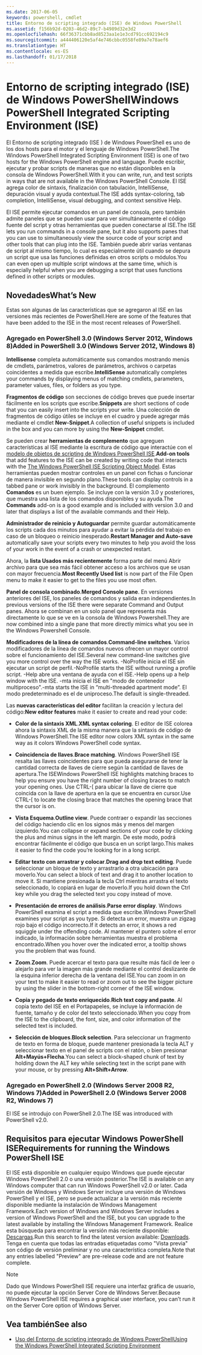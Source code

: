 ```yaml
---
ms.date: 2017-06-05
keywords: powershell, cmdlet
title: Entorno de scripting integrado (ISE) de Windows PowerShell
ms.assetid: f156b92d-0203-46d2-89c7-b4989d32e3d2
ms.openlocfilehash: 66f36371cbb8ad8523aa1e1e3cd791cc692194c9
ms.sourcegitcommit: a444406120e5af4e746cbbc0558fe89a7e78aef6
ms.translationtype: HT
ms.contentlocale: es-ES
ms.lasthandoff: 01/17/2018
---
```

# <a name="windows-powershell-integrated-scripting-environment-ise"></a><span data-ttu-id="bda7e-103">Entorno de scripting integrado (ISE) de Windows PowerShell</span><span class="sxs-lookup"><span data-stu-id="bda7e-103">Windows PowerShell Integrated Scripting Environment (ISE)</span></span>
<span data-ttu-id="bda7e-104">El Entorno de scripting integrado (ISE ) de Windows PowerShell es uno de los dos hosts para el motor y el lenguaje de Windows PowerShell.</span><span class="sxs-lookup"><span data-stu-id="bda7e-104">The Windows PowerShell Integrated Scripting Environment (ISE) is one of two hosts for the Windows PowerShell engine and language.</span></span> <span data-ttu-id="bda7e-105">Puede escribir, ejecutar y probar scripts de maneras que no están disponibles en la consola de Windows PowerShell.</span><span class="sxs-lookup"><span data-stu-id="bda7e-105">With it you can write, run, and test scripts in ways that are not available in the Windows PowerShell Console.</span></span> <span data-ttu-id="bda7e-106">El ISE agrega color de sintaxis, finalización con tabulación, IntelliSense, depuración visual y ayuda contextual.</span><span class="sxs-lookup"><span data-stu-id="bda7e-106">The ISE adds syntax-coloring, tab completion, IntelliSense, visual debugging, and context sensitive Help.</span></span>

<span data-ttu-id="bda7e-107">El ISE permite ejecutar comandos en un panel de consola, pero también admite paneles que se pueden usar para ver simultáneamente el código fuente del script y otras herramientas que pueden conectarse al ISE.</span><span class="sxs-lookup"><span data-stu-id="bda7e-107">The ISE lets you run commands in a console pane, but it also supports panes that you can use to simultaneously view the source code of your script and other tools that can plug into the ISE.</span></span> <span data-ttu-id="bda7e-108">También puede abrir varias ventanas de script al mismo tiempo, lo cual es especialmente útil cuando se depura un script que usa las funciones definidas en otros scripts o módulos.</span><span class="sxs-lookup"><span data-stu-id="bda7e-108">You can even open up multiple script windows at the same time, which is especially helpful when you are debugging a script that uses functions defined in other scripts or modules.</span></span>

## <a name="whats-new"></a><span data-ttu-id="bda7e-109">Novedades</span><span class="sxs-lookup"><span data-stu-id="bda7e-109">What’s New</span></span>
<span data-ttu-id="bda7e-110">Estas son algunas de las características que se agregaron al ISE en las versiones más recientes de PowerShell.</span><span class="sxs-lookup"><span data-stu-id="bda7e-110">Here are some of the features that have been added to the ISE in the most recent releases of PowerShell.</span></span>

### <a name="added-in-powershell-30-windows-server-2012-windows-8"></a><span data-ttu-id="bda7e-111">Agregado en PowerShell 3.0 (Windows Server 2012, Windows 8)</span><span class="sxs-lookup"><span data-stu-id="bda7e-111">Added in PowerShell 3.0 (Windows Server 2012, Windows 8)</span></span>
<span data-ttu-id="bda7e-112">**Intellisense** completa automáticamente sus comandos mostrando menús de cmdlets, parámetros, valores de parámetros, archivos o carpetas coincidentes a medida que escribe.</span><span class="sxs-lookup"><span data-stu-id="bda7e-112">**IntelliSense** automatically completes your commands by displaying menus of matching cmdlets, parameters, parameter values, files, or folders as you type.</span></span>

<span data-ttu-id="bda7e-113">**Fragmentos de código** son secciones de código breves que puede insertar fácilmente en los scripts que escribe.</span><span class="sxs-lookup"><span data-stu-id="bda7e-113">**Snippets** are short sections of code that you can easily insert into the scripts your write.</span></span> <span data-ttu-id="bda7e-114">Una colección de fragmentos de código útiles se incluye en el cuadro y puede agregar más mediante el cmdlet **New-Snippet**.</span><span class="sxs-lookup"><span data-stu-id="bda7e-114">A collection of useful snippets is included in the box and you can more by using the **New-Snippet** cmdlet.</span></span>

<span data-ttu-id="bda7e-115">Se pueden crear **herramientas de complemento** que agreguen características al ISE mediante la escritura de código que interactúe con el [modelo de objetos de scripting de Windows PowerShell ISE](../../core-powershell/ise/The-Windows-PowerShell-ISE-Scripting-Object-Model.md).</span><span class="sxs-lookup"><span data-stu-id="bda7e-115">**Add-on tools** that add features to the ISE can be created by writing code that interacts with the [The Windows PowerShell ISE Scripting Object Model](../../core-powershell/ise/The-Windows-PowerShell-ISE-Scripting-Object-Model.md).</span></span> <span data-ttu-id="bda7e-116">Estas herramientas pueden mostrar controles en un panel con fichas o funcionar de manera invisible en segundo plano.</span><span class="sxs-lookup"><span data-stu-id="bda7e-116">These tools can display controls in a tabbed pane or work invisibly in the background.</span></span> <span data-ttu-id="bda7e-117">El complemento **Comandos** es un buen ejemplo. Se incluye con la versión 3.0 y posteriores, que muestra una lista de los comandos disponibles y su ayuda.</span><span class="sxs-lookup"><span data-stu-id="bda7e-117">The **Commands** add-on is a good example and is included with version 3.0 and later that displays a list of the available commands and their Help.</span></span>

<span data-ttu-id="bda7e-118">**Administrador de reinicio y Autoguardar** permite guardar automáticamente los scripts cada dos minutos para ayudar a evitar la pérdida del trabajo en caso de un bloqueo o reinicio inesperado.</span><span class="sxs-lookup"><span data-stu-id="bda7e-118">**Restart Manager and Auto-save** automatically save your scripts every two minutes to help you avoid the loss of your work in the event of a crash or unexpected restart.</span></span>

<span data-ttu-id="bda7e-119">Ahora, la **lista Usados más recientemente** forma parte del menú Abrir archivo para que sea más fácil obtener acceso a los archivos que se usan con mayor frecuencia.</span><span class="sxs-lookup"><span data-stu-id="bda7e-119">**Most Recently Used list** is now part of the File Open menu to make it easier to get to the files you use most often.</span></span>

<span data-ttu-id="bda7e-120">**Panel de consola combinado**.</span><span class="sxs-lookup"><span data-stu-id="bda7e-120">**Merged Console pane**.</span></span> <span data-ttu-id="bda7e-121">En versiones anteriores del ISE, los paneles de comandos y salida eran independientes.</span><span class="sxs-lookup"><span data-stu-id="bda7e-121">In previous versions of the ISE there were separate Command and Output panes.</span></span> <span data-ttu-id="bda7e-122">Ahora se combinan en un solo panel que representa más directamente lo que se ve en la consola de Windows Powershell.</span><span class="sxs-lookup"><span data-stu-id="bda7e-122">They are now combined into a single pane that more directly mimics what you see in the Windows Powershell Console.</span></span>

<span data-ttu-id="bda7e-123">**Modificadores de la línea de comandos**.</span><span class="sxs-lookup"><span data-stu-id="bda7e-123">**Command-line switches**.</span></span> <span data-ttu-id="bda7e-124">Varios modificadores de la línea de comandos nuevos ofrecen un mayor control sobre el funcionamiento del ISE.</span><span class="sxs-lookup"><span data-stu-id="bda7e-124">Several new command-line switches give you more control over the way the ISE works.</span></span> <span data-ttu-id="bda7e-125">-NoProfile inicia el ISE sin ejecutar un script de perfil.</span><span class="sxs-lookup"><span data-stu-id="bda7e-125">-NoProfile starts the ISE without running a profile script.</span></span> <span data-ttu-id="bda7e-126">-Help abre una ventana de ayuda con el ISE.</span><span class="sxs-lookup"><span data-stu-id="bda7e-126">-Help opens up a help window with the ISE.</span></span> <span data-ttu-id="bda7e-127">-mta inicia el ISE en "modo de contenedor multiproceso".</span><span class="sxs-lookup"><span data-stu-id="bda7e-127">-mta starts the ISE in “multi-threaded apartment mode”.</span></span> <span data-ttu-id="bda7e-128">El modo predeterminado es el de uniproceso.</span><span class="sxs-lookup"><span data-stu-id="bda7e-128">The default is single-threaded.</span></span>

<span data-ttu-id="bda7e-129">Las **nuevas características del editor** facilitan la creación y lectura del código:</span><span class="sxs-lookup"><span data-stu-id="bda7e-129">**New editor features** make it easier to create and read your code:</span></span>

- <span data-ttu-id="bda7e-130">**Color de la sintaxis XML**.</span><span class="sxs-lookup"><span data-stu-id="bda7e-130">**XML syntax coloring**.</span></span> <span data-ttu-id="bda7e-131">El editor de ISE colorea ahora la sintaxis XML de la misma manera que la sintaxis de código de Windows PowerShell.</span><span class="sxs-lookup"><span data-stu-id="bda7e-131">The ISE editor now colors XML syntax in the same way as it colors Windows PowerShell code syntax.</span></span>

- <span data-ttu-id="bda7e-132">**Coincidencia de llaves**.</span><span class="sxs-lookup"><span data-stu-id="bda7e-132">**Brace matching**.</span></span> <span data-ttu-id="bda7e-133">Windows PowerShell ISE resalta las llaves coincidentes para que pueda asegurarse de tener la cantidad correcta de llaves de cierre según la cantidad de llaves de apertura.</span><span class="sxs-lookup"><span data-stu-id="bda7e-133">The ISEWindows PowerShell ISE highlights matching braces to help you ensure you have the right number of closing braces to match your opening ones.</span></span> <span data-ttu-id="bda7e-134">Use CTRL-\[ para ubicar la llave de cierre que coincida con la llave de apertura en la que se encuentra en cursor.</span><span class="sxs-lookup"><span data-stu-id="bda7e-134">Use CTRL-\[ to locate the closing brace that matches the opening brace that the cursor is on.</span></span>

- <span data-ttu-id="bda7e-135">**Vista Esquema**.</span><span class="sxs-lookup"><span data-stu-id="bda7e-135">**Outline view**.</span></span> <span data-ttu-id="bda7e-136">Puede contraer o expandir las secciones del código haciendo clic en los signos más y menos del margen izquierdo.</span><span class="sxs-lookup"><span data-stu-id="bda7e-136">You can collapse or expand sections of your code by clicking the plus and minus signs in the left margin.</span></span> <span data-ttu-id="bda7e-137">De este modo, podrá encontrar fácilmente el código que busca en un script largo.</span><span class="sxs-lookup"><span data-stu-id="bda7e-137">This makes it easier to find the code you’re looking for in a long script.</span></span>

- <span data-ttu-id="bda7e-138">**Editar texto con arrastrar y colocar**.</span><span class="sxs-lookup"><span data-stu-id="bda7e-138">**Drag and drop text editing**.</span></span> <span data-ttu-id="bda7e-139">Puede seleccionar un bloque de texto y arrastrarlo a otra ubicación para moverlo.</span><span class="sxs-lookup"><span data-stu-id="bda7e-139">You can select a block of text and drag it to another location to move it.</span></span> <span data-ttu-id="bda7e-140">Si mantiene presionada la tecla Ctrl mientras arrastra el texto seleccionado, lo copiará en lugar de moverlo.</span><span class="sxs-lookup"><span data-stu-id="bda7e-140">If you hold down the Ctrl key while you drag the selected text you copy instead of move.</span></span>

- <span data-ttu-id="bda7e-141">**Presentación de errores de análisis**.</span><span class="sxs-lookup"><span data-stu-id="bda7e-141">**Parse error display**.</span></span> <span data-ttu-id="bda7e-142">Windows PowerShell examina el script a medida que escribe.</span><span class="sxs-lookup"><span data-stu-id="bda7e-142">Windows PowerShell examines your script as you type.</span></span> <span data-ttu-id="bda7e-143">Si detecta un error, muestra un zigzag rojo bajo el código incorrecto.</span><span class="sxs-lookup"><span data-stu-id="bda7e-143">If it detects an error, it shows a red squiggle under the offending code.</span></span> <span data-ttu-id="bda7e-144">Al mantener el puntero sobre el error indicado, la información sobre herramientas muestra el problema encontrado.</span><span class="sxs-lookup"><span data-stu-id="bda7e-144">When you hover over the indicated error, a tooltip shows you the problem that was found.</span></span>

- <span data-ttu-id="bda7e-145">**Zoom**.</span><span class="sxs-lookup"><span data-stu-id="bda7e-145">**Zoom**.</span></span> <span data-ttu-id="bda7e-146">Puede acercar el texto para que resulte más fácil de leer o alejarlo para ver la imagen más grande mediante el control deslizante de la esquina inferior derecha de la ventana del ISE.</span><span class="sxs-lookup"><span data-stu-id="bda7e-146">You can zoom in on your text to make it easier to read or zoom out to see the bigger picture by using the slider in the bottom-right corner of the ISE window.</span></span>

- <span data-ttu-id="bda7e-147">**Copia y pegado de texto enriquecido**.</span><span class="sxs-lookup"><span data-stu-id="bda7e-147">**Rich text copy and paste**.</span></span> <span data-ttu-id="bda7e-148">Al copia texto del ISE en el Portapapeles, se incluye la información de fuente, tamaño y de color del texto seleccionado.</span><span class="sxs-lookup"><span data-stu-id="bda7e-148">When you copy from the ISE to the clipboard, the font, size, and color information of the selected text is included.</span></span>

- <span data-ttu-id="bda7e-149">**Selección de bloques**.</span><span class="sxs-lookup"><span data-stu-id="bda7e-149">**Block selection**.</span></span> <span data-ttu-id="bda7e-150">Para seleccionar un fragmento de texto en forma de bloque, puede mantener presionada la tecla ALT y seleccionar texto en el panel de scripts con el ratón, o bien presionar **Alt+Mayús+Flecha**.</span><span class="sxs-lookup"><span data-stu-id="bda7e-150">You can select a block-shaped chunk of text by holding down the ALT key while selecting text in the script pane with your mouse, or by pressing **Alt+Shift+Arrow**.</span></span>

### <a name="added-in-powershell-20-windows-server-2008-r2-windows-7"></a><span data-ttu-id="bda7e-151">Agregado en PowerShell 2.0 (Windows Server 2008 R2, Windows 7)</span><span class="sxs-lookup"><span data-stu-id="bda7e-151">Added in PowerShell 2.0 (Windows Server 2008 R2, Windows 7)</span></span>
<span data-ttu-id="bda7e-152">El ISE se introdujo con PowerShell 2.0.</span><span class="sxs-lookup"><span data-stu-id="bda7e-152">The ISE was introduced with PowerShell v2.0.</span></span>

## <a name="requirements-for-running-the-windows-powershell-ise"></a><span data-ttu-id="bda7e-153">Requisitos para ejecutar Windows PowerShell ISE</span><span class="sxs-lookup"><span data-stu-id="bda7e-153">Requirements for running the Windows PowerShell ISE</span></span>
<span data-ttu-id="bda7e-154">El ISE está disponible en cualquier equipo Windows que puede ejecutar Windows PowerShell 2.0 o una versión posterior.</span><span class="sxs-lookup"><span data-stu-id="bda7e-154">The ISE is available on any Windows computer that can run Windows PowerShell v2.0 or later.</span></span>
<span data-ttu-id="bda7e-155">Cada versión de Windows y Windows Server incluye una versión de Windows PowerShell y el ISE, pero se puede actualizar a la versión más reciente disponible mediante la instalación de Windows Management Framework.</span><span class="sxs-lookup"><span data-stu-id="bda7e-155">Each version of Windows and Windows Server includes a version of Windows PowerShell and the ISE, but you can upgrade to the latest available by installing the Windows Management Framework.</span></span>
<span data-ttu-id="bda7e-156">Realice esta búsqueda para encontrar la versión más reciente disponible: [Descargas](http://www.microsoft.com/en-us/search/DownloadResults.aspx?q=%22windows%20management%20framework%22%20PowerShell&sortby=Relevancy~Descending).</span><span class="sxs-lookup"><span data-stu-id="bda7e-156">Run this search to find the latest version available: [Downloads](http://www.microsoft.com/en-us/search/DownloadResults.aspx?q=%22windows%20management%20framework%22%20PowerShell&sortby=Relevancy~Descending).</span></span>
<span data-ttu-id="bda7e-157">Tenga en cuenta que todas las entradas etiquetadas como "Vista previa" son código de versión preliminar y no una característica completa.</span><span class="sxs-lookup"><span data-stu-id="bda7e-157">Note that any entries labelled "Preview" are pre-release code and are not feature complete.</span></span>

> [!NOTE]
> <span data-ttu-id="bda7e-158">Dado que Windows PowerShell ISE requiere una interfaz gráfica de usuario, no puede ejecutar la opción Server Core de Windows Server.</span><span class="sxs-lookup"><span data-stu-id="bda7e-158">Because Windows PowerShell ISE requires a graphical user interface, you can’t run it on the Server Core option of Windows Server.</span></span>

## <a name="see-also"></a><span data-ttu-id="bda7e-159">Vea también</span><span class="sxs-lookup"><span data-stu-id="bda7e-159">See also</span></span>
- [<span data-ttu-id="bda7e-160">Uso del Entorno de scripting integrado de Windows PowerShell</span><span class="sxs-lookup"><span data-stu-id="bda7e-160">Using the Windows PowerShell Integrated Scripting Environment</span></span>](../../core-powershell/ise/Using-the-Windows-PowerShell-ISE.md)


